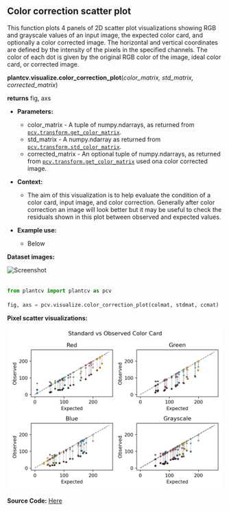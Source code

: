 ## Color correction scatter plot

This function plots 4 panels of 2D scatter plot visualizations showing RGB and grayscale values of an input image, the expected color card, and optionally a color corrected image. The horizontal and vertical coordinates are defined by the intensity of the pixels in the specified channels. The color of each dot is given by the original RGB color of the image, ideal color card, or corrected image.

**plantcv.visualize.color_correction_plot**(*color_matrix, std_matrix, corrected_matrix*)

**returns** fig, axs

- **Parameters:**
	- color_matrix     - A tuple of numpy.ndarrays, as returned from [`pcv.transform.get_color_matrix`](get_color_matrix.md).
	- std_matrix       - A numpy.ndarray as returned from [`pcv.transform.std_color_matrix`](std_color_matrix.md).
	- corrected_matrix - An optional tuple of numpy.ndarrays, as returned from [`pcv.transform.get_color_matrix`](get_color_matrix.md) used ona color corrected image.

- **Context:**
    - The aim of this visualization is to help evaluate the condition of a color card, input image, and color correction. Generally after color correction an image will look better but it may be useful to check the residuals shown in this plot between observed and expected values.


- **Example use:**
    - Below

**Dataset images:**

![Screenshot](img/documentation_images/visualize_color_correction_scatter/am003_sv_input.png)

```python

from plantcv import plantcv as pcv

fig, axs = pcv.visualize.color_correction_plot(colmat, stdmat, ccmat)

```

**Pixel scatter visualizations:**

![Screenshot](img/documentation_images/visualize_color_correction_scatter/am003_sv_ex.png)


**Source Code:** [Here](https://github.com/danforthcenter/plantcv/blob/master/plantcv/plantcv/visualize/color_correction_scatter.py)

